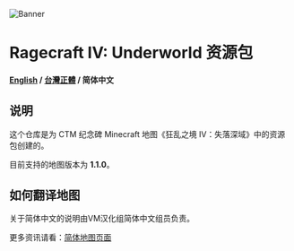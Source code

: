 ![Banner](https://ctmrepository.com/map_img/6926650110728662.PNG)

# Ragecraft IV: Underworld 资源包
#### [English](https://github.com/champsing/Ragecraft-IV-resourcepack/blob/master/readme/README.md) / [台灣正體](https://github.com/champsing/Ragecraft-IV-resourcepack/blob/master/readme/README_tw.md) / 简体中文

## 说明
这个仓库是为 CTM 纪念碑 Minecraft 地图《狂乱之境 IV：失落深域》中的资源包创建的。

目前支持的地图版本为 **1.1.0**。

## 如何翻译地图

关于简体中文的说明由VM汉化组简体中文组员负责。

更多资讯请看：[简体地图页面](https://beta.vmct-cn.top/map/rc4#%E5%85%B6%E4%BB%96)